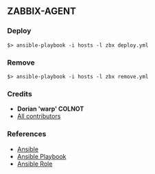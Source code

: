 ## ZABBIX-AGENT

### Deploy
`$> ansible-playbook -i hosts -l zbx deploy.yml`

### Remove

`$> ansible-playbook -i hosts -l zbx remove.yml`

### Credits

* **Dorian 'warp' COLNOT**
* [All contributors](https://github.com/w4rppy/zabbix-agent-playbook/graphs/contributors)

### References

- [Ansible](http://www.ansibleworks.com)
- [Ansible Playbook](http://docs.ansible.com/playbooks.html)
- [Ansible Role](http://docs.ansible.com/playbooks_roles.html)
